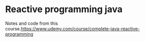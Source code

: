 # Reactive programming java

Notes and code from this course.https://www.udemy.com/course/complete-java-reactive-programming